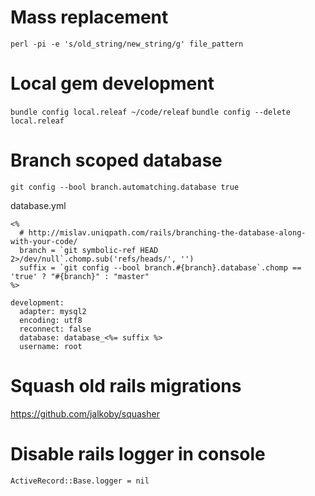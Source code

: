 # Mass replacement
`perl -pi -e 's/old_string/new_string/g' file_pattern`

# Local gem development
`bundle config local.releaf ~/code/releaf`
`bundle config --delete local.releaf`

# Branch scoped database
`git config --bool branch.automatching.database true`

database.yml
```
<%
  # http://mislav.uniqpath.com/rails/branching-the-database-along-with-your-code/
  branch = `git symbolic-ref HEAD 2>/dev/null`.chomp.sub('refs/heads/', '')
  suffix = `git config --bool branch.#{branch}.database`.chomp == 'true' ? "#{branch}" : "master"
%>

development:
  adapter: mysql2
  encoding: utf8
  reconnect: false
  database: database_<%= suffix %>
  username: root
```

# Squash old rails migrations
https://github.com/jalkoby/squasher

# Disable rails logger in console
`ActiveRecord::Base.logger = nil`
